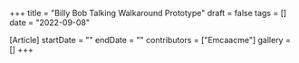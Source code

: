 +++
title = "Billy Bob Talking Walkaround Prototype"
draft = false
tags = []
date = "2022-09-08"

[Article]
startDate = ""
endDate = ""
contributors = ["Emcaacme"]
gallery = []
+++

